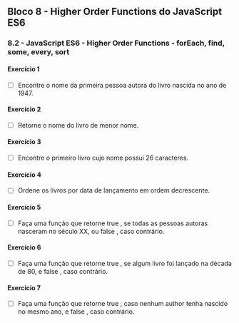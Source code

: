 ## Bloco 8 - Higher Order Functions do JavaScript ES6
### 8.2 - JavaScript ES6 - Higher Order Functions - forEach, find, some, every, sort

#### Exercício 1
- [ ] Encontre o nome da primeira pessoa autora do livro nascida no ano de 1947.

#### Exercício 2
- [ ] Retorne o nome do livro de menor nome.

#### Exercício 3
- [ ] Encontre o primeiro livro cujo nome possui 26 caracteres.

#### Exercício 4
- [ ] Ordene os livros por data de lançamento em ordem decrescente.

#### Exercício 5
- [ ] Faça uma função que retorne true , se todas as pessoas autoras nasceram no século XX, ou false , caso contrário.

#### Exercício 6
- [ ] Faça uma função que retorne true , se algum livro foi lançado na década de 80, e false , caso contrário.

#### Exercício 7
- [ ] Faça uma função que retorne true , caso nenhum author tenha nascido no mesmo ano, e false , caso contrário. 